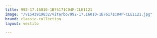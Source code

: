```yaml
---
title: 992-17.16010-1B76171C04P-CLE1121
image: "/v1543919832/viterbo/992-17.16010-1B76171C04P-CLE1121.jpg"
brand: classic-collection
layout: vestito

---
```

